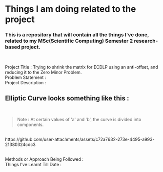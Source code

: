 # Things I am doing related to the project
### This is a repository that will contain all the things I've done, related to my MSc(Scientific Computing) Semester 2 research-based project.
<br/>

Project Title : Trying to shrink the matrix for ECDLP using an anti-offset, and reducing it to the Zero Minor Problem.
<br/>Problem Statement : 
<br/>Project Description : 
## Elliptic Curve looks something like this :
<br/>

> Note : At certain values of 'a' and 'b', the curve is divided into components.

<br/>
https://github.com/user-attachments/assets/c72a7632-273e-4495-a993-21380324cdc3

<br/>Methods or Approach Being Followed : 
<br/>Things I've Learnt Till Date : 